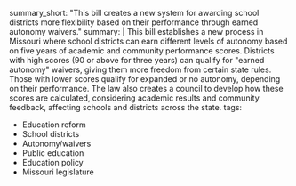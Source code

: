 summary_short: "This bill creates a new system for awarding school districts more flexibility based on their performance through earned autonomy waivers."
summary: |
  This bill establishes a new process in Missouri where school districts can earn different levels of autonomy based on five years of academic and community performance scores. Districts with high scores (90 or above for three years) can qualify for "earned autonomy" waivers, giving them more freedom from certain state rules. Those with lower scores qualify for expanded or no autonomy, depending on their performance. The law also creates a council to develop how these scores are calculated, considering academic results and community feedback, affecting schools and districts across the state.
tags:
  - Education reform
  - School districts
  - Autonomy/waivers
  - Public education
  - Education policy
  - Missouri legislature
